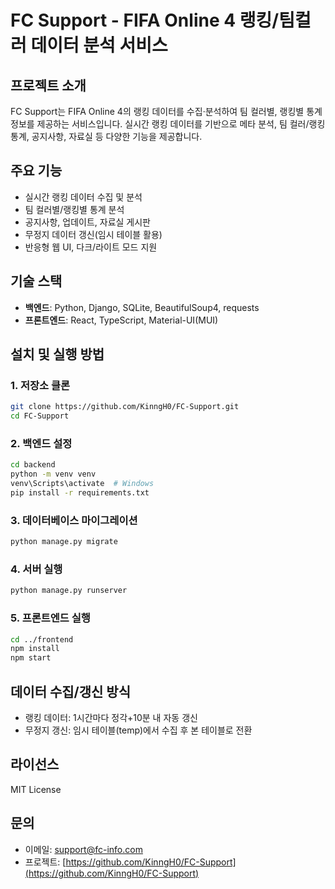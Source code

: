 # FC Support - FIFA Online 4 랭킹/팀컬러 데이터 분석 서비스

## 프로젝트 소개

FC Support는 FIFA Online 4의 랭킹 데이터를 수집·분석하여 팀 컬러별, 랭킹별 통계 정보를 제공하는 서비스입니다. 실시간 랭킹 데이터를 기반으로 메타 분석, 팀 컬러/랭킹 통계, 공지사항, 자료실 등 다양한 기능을 제공합니다.

## 주요 기능

- 실시간 랭킹 데이터 수집 및 분석
- 팀 컬러별/랭킹별 통계 분석
- 공지사항, 업데이트, 자료실 게시판
- 무정지 데이터 갱신(임시 테이블 활용)
- 반응형 웹 UI, 다크/라이트 모드 지원

## 기술 스택

- **백엔드**: Python, Django, SQLite, BeautifulSoup4, requests
- **프론트엔드**: React, TypeScript, Material-UI(MUI)

## 설치 및 실행 방법

### 1. 저장소 클론

```bash
git clone https://github.com/KinngH0/FC-Support.git
cd FC-Support
```

### 2. 백엔드 설정

```bash
cd backend
python -m venv venv
venv\Scripts\activate  # Windows
pip install -r requirements.txt
```

### 3. 데이터베이스 마이그레이션

```bash
python manage.py migrate
```

### 4. 서버 실행

```bash
python manage.py runserver
```

### 5. 프론트엔드 실행

```bash
cd ../frontend
npm install
npm start
```

## 데이터 수집/갱신 방식

- 랭킹 데이터: 1시간마다 정각+10분 내 자동 갱신
- 무정지 갱신: 임시 테이블(temp)에서 수집 후 본 테이블로 전환

## 라이선스

MIT License

## 문의

- 이메일: support@fc-info.com
- 프로젝트: [https://github.com/KinngH0/FC-Support](https://github.com/KinngH0/FC-Support)
